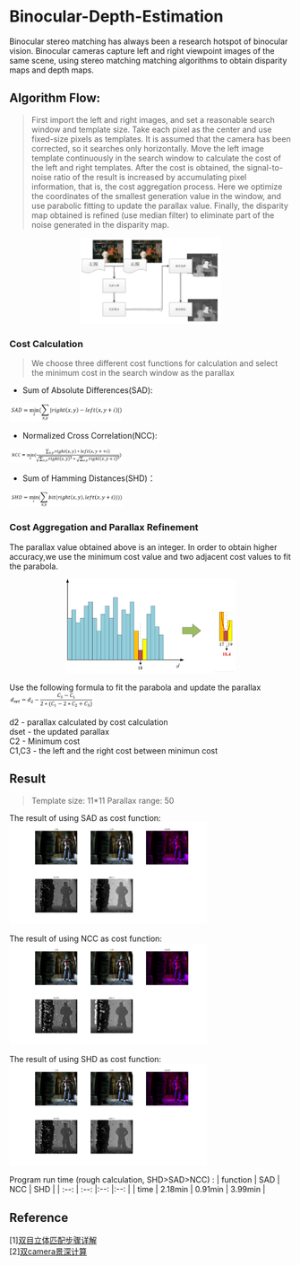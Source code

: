 # Binocular-Depth-Estimation
Binocular stereo matching has always been a research hotspot of binocular vision. Binocular cameras capture left and right viewpoint images of the same scene, using stereo matching matching algorithms to obtain disparity maps and depth maps.

## Algorithm Flow:
> First import the left and right images, and set a reasonable search window and template size. Take each pixel as the center and use fixed-size pixels as templates. It is assumed that the camera has been corrected, so it searches only horizontally. Move the left image template continuously in the search window to calculate the cost of the left and right templates. After the cost is obtained, the signal-to-noise ratio of the result is increased by accumulating pixel information, that is, the cost aggregation process. Here we optimize the coordinates of the smallest generation value in the window, and use parabolic fitting to update the parallax value. Finally, the disparity map obtained is refined (use median filter) to eliminate part of the noise generated in the disparity map.

<center><img src="https://github.com/MJ-Jiang/Binocular-Depth-Estimation/blob/master/img-storage/algorithm_flow.png" width="50%" height="50%"/></center>


### Cost Calculation
> We choose three different cost functions for calculation and select the minimum cost in the search window as the parallax
* Sum of Absolute Differences(SAD):  
<img src="https://github.com/MJ-Jiang/Binocular-Depth-Estimation/blob/master/img-storage/SAD.png" width="40%" height="40%"/>

* Normalized Cross Correlation(NCC):  
<img src="https://github.com/MJ-Jiang/Binocular-Depth-Estimation/blob/master/img-storage/NCC.png" width="40%" height="40%"/>

* Sum of Hamming Distances(SHD)：  
<img src="https://github.com/MJ-Jiang/Binocular-Depth-Estimation/blob/master/img-storage/SHD.png" width="40%" height="40%"/>


### Cost Aggregation and Parallax Refinement
The parallax value obtained above is an integer. In order to obtain higher accuracy,we use the minimum cost value and two adjacent cost values to fit the parabola.  
<center><img src="https://github.com/MJ-Jiang/Binocular-Depth-Estimation/blob/master/img-storage/curve_fitting.jpeg" width="60%" height="60%"/></center>

Use the following formula to fit the parabola and update the parallax  
<img src="https://github.com/MJ-Jiang/Binocular-Depth-Estimation/blob/master/img-storage/parallax.png" width="30%" height="30%"/>

d2 - parallax calculated by cost calculation  
dset - the updated parallax  
C2 - Minimum cost  
C1,C3 - the left and the right cost between minimun cost  


## Result
> Template size: 11*11
> Parallax range: 50

The result of using SAD as cost function:  
<img src="https://github.com/MJ-Jiang/Binocular-Depth-Estimation/blob/master/img-storage/SAD_result.jpg" width="70%" height="70%"/>

The result of using NCC as cost function:  
<img src="https://github.com/MJ-Jiang/Binocular-Depth-Estimation/blob/master/img-storage/NCC_result.jpg" width="70%" height="70%"/>

The result of using SHD as cost function:  
<img src="https://github.com/MJ-Jiang/Binocular-Depth-Estimation/blob/master/img-storage/SHD_result.jpg" width="70%" height="70%"/>

Program run time (rough calculation, SHD>SAD>NCC) :
| function | SAD  | NCC | SHD |
| :--:     | :--: |:--: |:--: |
| time     | 2.18min | 0.91min | 3.99min |


## Reference
\[1][双目立体匹配步骤详解](https://www.cnblogs.com/ethan-li/p/10216647.html)  
\[2][双camera景深计算](https://www.cnblogs.com/jukan/p/6952243.html)
